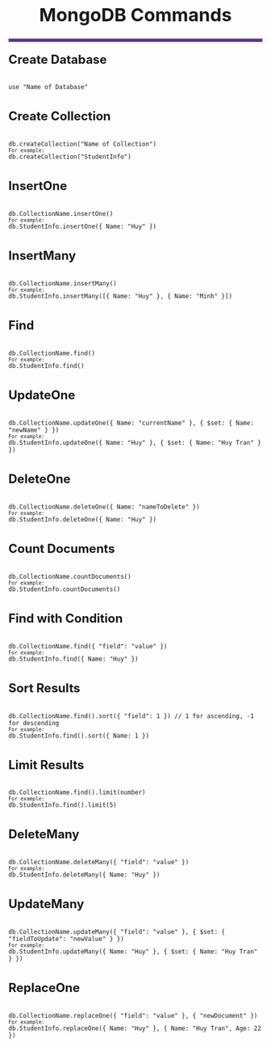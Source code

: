 <h1 style="font-size: 36px; font-weight: bold; text-align: center;">
    MongoDB Commands
</h1>
<hr style="border: 3px solid #6f42c1;">

<h2 style="font-size: 24px; margin-top: 20px;">Create Database</h2>
<pre>
<code>
use "Name of Database"
</code>
</pre>

<h2 style="font-size: 24px; margin-top: 20px;">Create Collection</h2>
<pre>
<code>
db.createCollection("Name of Collection")
<small>For example:</small>
db.createCollection("StudentInfo")
</code>
</pre>

<h2 style="font-size: 24px; margin-top: 20px;">InsertOne</h2>
<pre>
<code>
db.CollectionName.insertOne()
<small>For example:</small>
db.StudentInfo.insertOne({ Name: "Huy" })
</code>
</pre>

<h2 style="font-size: 24px; margin-top: 20px;">InsertMany</h2>
<pre>
<code>
db.CollectionName.insertMany()
<small>For example:</small>
db.StudentInfo.insertMany([{ Name: "Huy" }, { Name: "Minh" }])
</code>
</pre>

<h2 style="font-size: 24px; margin-top: 20px;">Find</h2>
<pre>
<code>
db.CollectionName.find()
<small>For example:</small>
db.StudentInfo.find()
</code>
</pre>

<h2 style="font-size: 24px; margin-top: 20px;">UpdateOne</h2>
<pre>
<code>
db.CollectionName.updateOne({ Name: "currentName" }, { $set: { Name: "newName" } })
<small>For example:</small>
db.StudentInfo.updateOne({ Name: "Huy" }, { $set: { Name: "Huy Tran" } })
</code>
</pre>

<h2 style="font-size: 24px; margin-top: 20px;">DeleteOne</h2>
<pre>
<code>
db.CollectionName.deleteOne({ Name: "nameToDelete" })
<small>For example:</small>
db.StudentInfo.deleteOne({ Name: "Huy" })
</code>
</pre>

<h2 style="font-size: 24px; margin-top: 20px;">Count Documents</h2>
<pre>
<code>
db.CollectionName.countDocuments()
<small>For example:</small>
db.StudentInfo.countDocuments()
</code>
</pre>

<h2 style="font-size: 24px; margin-top: 20px;">Find with Condition</h2>
<pre>
<code>
db.CollectionName.find({ "field": "value" })
<small>For example:</small>
db.StudentInfo.find({ Name: "Huy" })
</code>
</pre>

<h2 style="font-size: 24px; margin-top: 20px;">Sort Results</h2>
<pre>
<code>
db.CollectionName.find().sort({ "field": 1 }) // 1 for ascending, -1 for descending
<small>For example:</small>
db.StudentInfo.find().sort({ Name: 1 })
</code>
</pre>

<h2 style="font-size: 24px; margin-top: 20px;">Limit Results</h2>
<pre>
<code>
db.CollectionName.find().limit(number)
<small>For example:</small>
db.StudentInfo.find().limit(5)
</code>
</pre>

<h2 style="font-size: 24px; margin-top: 20px;">DeleteMany</h2>
<pre>
<code>
db.CollectionName.deleteMany({ "field": "value" })
<small>For example:</small>
db.StudentInfo.deleteMany({ Name: "Huy" })
</code>
</pre>

<h2 style="font-size: 24px; margin-top: 20px;">UpdateMany</h2>
<pre>
<code>
db.CollectionName.updateMany({ "field": "value" }, { $set: { "fieldToUpdate": "newValue" } })
<small>For example:</small>
db.StudentInfo.updateMany({ Name: "Huy" }, { $set: { Name: "Huy Tran" } })
</code>
</pre>

<h2 style="font-size: 24px; margin-top: 20px;">ReplaceOne</h2>
<pre>
<code>
db.CollectionName.replaceOne({ "field": "value" }, { "newDocument" })
<small>For example:</small>
db.StudentInfo.replaceOne({ Name: "Huy" }, { Name: "Huy Tran", Age: 22 })
</code>
</pre>
